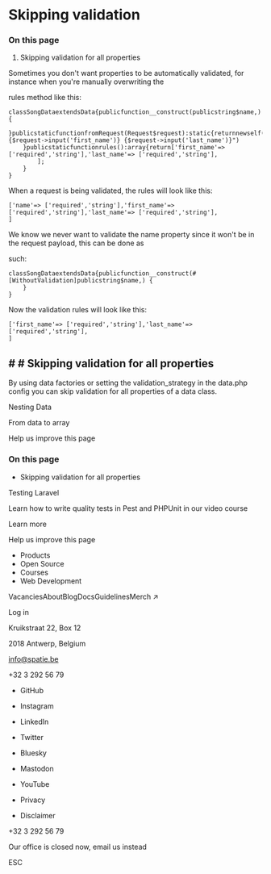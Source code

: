 # Skipping validation

### On this page

1. Skipping validation for all properties

Sometimes you don't want properties to be automatically validated, for instance when you're manually overwriting the

rules method like this:

```
classSongDataextendsData{publicfunction__construct(publicstring$name,) {
    }publicstaticfunctionfromRequest(Request$request):static{returnnewself("{$request->input('first_name')} {$request->input('last_name')}")
    }publicstaticfunctionrules():array{return['first_name'=> ['required','string'],'last_name'=> ['required','string'],
        ];
    }
}
```

When a request is being validated, the rules will look like this:

```
['name'=> ['required','string'],'first_name'=> ['required','string'],'last_name'=> ['required','string'],
]
```

We know we never want to validate the name property since it won't be in the request payload, this can be done as

such:

```
classSongDataextendsData{publicfunction__construct(#[WithoutValidation]publicstring$name,) {
    }
}
```

Now the validation rules will look like this:

```
['first_name'=> ['required','string'],'last_name'=> ['required','string'],
]
```

## # # Skipping validation for all properties

By using data factories or setting the validation\_strategy in the data.php config you can skip validation for all properties of a data class.

Nesting Data

From data to array

Help us improve this page

### On this page

- Skipping validation for all properties

Testing Laravel

Learn how to write quality tests in Pest and PHPUnit in our video course

Learn more

Help us improve this page

- Products
- Open Source
- Courses
- Web Development

VacanciesAboutBlogDocsGuidelinesMerch ↗

Log in

Kruikstraat 22, Box 12

2018 Antwerp, Belgium

info@spatie.be

+32 3 292 56 79

- GitHub
- Instagram
- LinkedIn
- Twitter
- Bluesky
- Mastodon
- YouTube

- Privacy
- Disclaimer

+32 3 292 56 79

Our office is closed now, email us instead

ESC